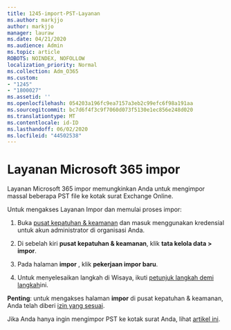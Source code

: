 ```yaml
---
title: 1245-import-PST-Layanan
ms.author: markjjo
author: markjjo
manager: lauraw
ms.date: 04/21/2020
ms.audience: Admin
ms.topic: article
ROBOTS: NOINDEX, NOFOLLOW
localization_priority: Normal
ms.collection: Adm_O365
ms.custom:
- "1245"
- "1800027"
ms.assetid: ''
ms.openlocfilehash: 054203a196fc9ea7157a3eb2c99efc6f98a191aa
ms.sourcegitcommit: bc7d6f4f3c9f7060d073f5130e1ec856e248d020
ms.translationtype: MT
ms.contentlocale: id-ID
ms.lasthandoff: 06/02/2020
ms.locfileid: "44502538"
---
```

# <a name="microsoft-365-import-service"></a>Layanan Microsoft 365 impor

Layanan Microsoft 365 impor memungkinkan Anda untuk mengimpor massal beberapa PST file ke kotak surat Exchange Online.

Untuk mengakses Layanan Impor dan memulai proses impor:

1. Buka [pusat kepatuhan & keamanan](https://protection.office.com) dan masuk menggunakan kredensial untuk akun administrator di organisasi Anda.

2. Di sebelah kiri **pusat kepatuhan & keamanan**, klik **tata kelola data > impor**.

3. Pada halaman **impor** , klik **pekerjaan impor baru**.

4. Untuk menyelesaikan langkah di Wisaya, ikuti [petunjuk langkah demi langkah](https://docs.microsoft.com/microsoft-365/security/office-365-security/use-dkim-to-validate-outbound-email)ini.

**Penting**: untuk mengakses halaman **impor** di pusat kepatuhan & keamanan, Anda telah diberi [izin yang sesuai](https://docs.microsoft.com/microsoft-365/security/office-365-security/use-dkim-to-validate-outbound-email).

Jika Anda hanya ingin mengimpor PST ke kotak surat Anda, lihat [artikel ini](https://support.office.com/article/import-email-contacts-and-calendar-from-an-outlook-pst-file-431a8e9a-f99f-4d5f-ae48-ded54b3440ac).
